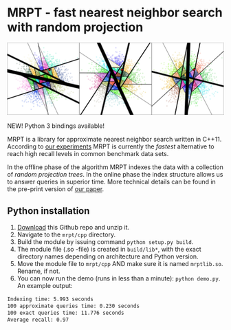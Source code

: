 # MRPT - fast nearest neighbor search with random projection
![NN search in 3 RP-trees](mrpt-image.png)

NEW! Python 3 bindings available!

MRPT is a library for approximate nearest neighbor search written in C++11. According to [our experiments](https://github.com/ejaasaari/mrpt-comparison/) MRPT is currently the *fastest* alternative to reach high recall levels in common benchmark data sets.

In the offline phase of the algorithm MRPT indexes the data with a collection of *random projection trees*. In the online phase the index structure allows us to answer queries in superior time. More technical details can be found in the pre-print version of [our paper](https://arxiv.org/pdf/1509.06957.pdf).


## Python installation

1. [Download](https://github.com/teemupitkanen/mrpt/archive/master.zip) this Github repo and unzip it.
2. Navigate to the `mrpt/cpp` directory.
3. Build the module by issuing command `python setup.py build`.
4. The module file (.so -file) is created in `build/lib*`, with the exact directory names depending on architecture and Python version. 
5. Move the module file to `mrpt/cpp` AND make sure it is named `mrptlib.so`. Rename, if not.
6. You can now run the demo (runs in less than a minute): `python demo.py`. An example output:
~~~~
Indexing time: 5.993 seconds
100 approximate queries time: 0.230 seconds
100 exact queries time: 11.776 seconds
Average recall: 0.97
~~~~

